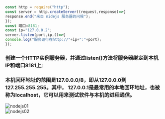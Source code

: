 ```javascript
const http = require("http");
const server = http.createServer((request,response)=>{
response.end("来自 nidejs 服务器的问候");
});
const 端口=8181;
const ip="127.0.0.2";
server.listen(port,ip,()=>{
console.log("服务运行在http://"+ip+":"+port);
}); 
```
### 创建一个HTTP实例服务器，并通过listen()方法将服务器绑定到本机IP和端口8181上;
### 本机回环地址的范围是127.0.0.0/8，即从127.0.0.0到127.255.255.255‌。其中， 127.0.0.1是最常用的本地回环地址，也被称为localhost，它可以用来测试软件与本机的进程通信。
![nodejs01](https://github.com/user-attachments/assets/31ea902f-45b4-4fb1-9268-cbdaa306738c)  
![nodejs02](https://github.com/user-attachments/assets/6b215e0b-d52c-4e7d-b62e-f3c23a884179)  


